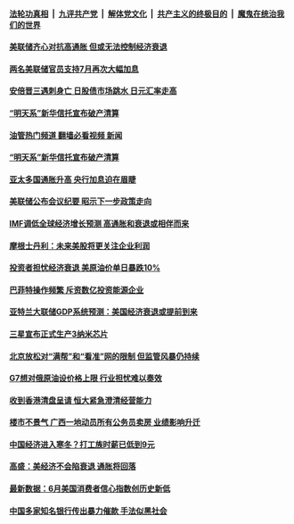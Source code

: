 ####  [法轮功真相](../../../../basic/blob/master/README.md?t=07101531) &nbsp;|&nbsp; [九评共产党](../../../../9ping.md/blob/master/README.md?t=07101531) &nbsp;|&nbsp; [解体党文化](../../../../jtdwh.md/blob/master/README.md?t=07101531)  &nbsp;|&nbsp; [共产主义的终极目的](../../../../gczydzjmd.md/blob/master/README.md?t=07101531) &nbsp;|&nbsp; [魔鬼在统治我们的世界](../../../../mgztzwmdsj.md/blob/master/README.md?t=07101531) 

#### [美联储齐心对抗高通胀 但或无法控制经济衰退](../pages/soh7/635969.md?t=07101531) 
#### [两名美联储官员支持7月再次大幅加息](../pages/soh7/635879.md?t=07101531) 
#### [安倍晋三遇刺身亡 日股债市场跳水 日元汇率走高](../pages/soh7/635876.md?t=07101531) 
#### [“明天系”新华信托宣布破产清算](../pages/soh7/635555.md?t=07101531) 
#### [油管热门频道 翻墙必看视频 新闻](http://45.76.130.85:81/youtube.html?07101531)
#### [“明天系”新华信托宣布破产清算](../pages/soh7/635555.md?t=07101531) 
#### [亚太多国通胀升高 央行加息迫在眉睫](../pages/soh7/635549.md?t=07101531) 
#### [美联储公布会议纪要 昭示下一步政策走向](../pages/soh7/635546.md?t=07101531) 
#### [IMF调低全球经济增长预测 高通胀和衰退或相伴而来](../pages/soh7/635303.md?t=07101531) 
#### [摩根士丹利：未来美股将更关注企业利润](../pages/soh7/635252.md?t=07101531) 
#### [投资者担忧经济衰退 美原油价单日暴跌10%](../pages/soh7/634874.md?t=07101531) 
#### [巴菲特操作频繁 斥资数亿投资能源企业](../pages/soh7/634574.md?t=07101531) 
#### [亚特兰大联储GDP系统预测：美国经济衰退或提前到来](../pages/soh7/633884.md?t=07101531) 
#### [三星宣布正式生产3纳米芯片](../pages/soh7/633593.md?t=07101531) 
#### [北京放松对“满帮”和“看准”网的限制 但监管风暴仍持续](../pages/soh7/633587.md?t=07101531) 
#### [G7想对俄原油设价格上限 行业担忧难以奏效](../pages/soh7/633242.md?t=07101531) 
#### [收到香港清盘呈请 恒大紧急澄清经营能力](../pages/soh7/632945.md?t=07101531) 
#### [楼市不景气 广西一地动员所有公务员卖房 业绩影响升迁](../pages/soh7/632609.md?t=07101531) 
#### [中国经济进入寒冬？打工族时薪已低到9元](../pages/soh7/632285.md?t=07101531) 
#### [高盛：美经济不会陷衰退 通胀将回落](../pages/soh7/632099.md?t=07101531) 
#### [最新数据：6月美国消费者信心指数创历史新低](../pages/soh7/632015.md?t=07101531) 
#### [中国多家知名银行传出暴力催款 手法似黑社会](../pages/soh7/632012.md?t=07101531) 
<img src='http://gfw-breaker.win/goodnews/indexes/soh7.md' width='0px' height='0px'/>
